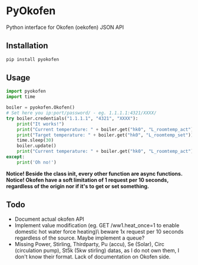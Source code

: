 # PyOkofen

Python interface for Okofen (oekofen) JSON API

## Installation

```bash
pip install pyokofen
```

## Usage

```python
import pyokofen
import time

boiler = pyokofen.Okofen()
# Set here you ip:port/password/ - eg. 1.1.1.1:4321/XXXX/
try boiler.credentials("1.1.1.1", "4321", "XXXX"):
    print("It works!")
    print("Current temperature: " + boiler.get("hk0", "L_roomtemp_act"))
    print("Target temperature: " + boiler.get("hk0", "L_roomtemp_set"))
    time.sleep(30)
    boiler.update()
    print("Current temperature: " + boiler.get("hk0", "L_roomtemp_act"))
except:
    print('Oh no!')
```

**Notice! Beside the class init, every other function are async functions.**  
**Notice! Okofen have a soft limitation of 1 request per 10 seconds, regardless of the origin nor if it's to get or set something.**

## Todo

- Document actual okofen API
- Implement value modification (eg. GET /ww1.heat_once=1 to enable domestic hot water force heating)\ beware 1x request per 10 seconds regardless of the source. Maybe implement a queue?
- Missing Power, Stirling, Thirdparty, Pu (accu), Se (Solar), Circ (circulation pump), St5k (5kw stirling) datas, as I do not own them, I don't know their format. Lack of documentation on Okofen side.
